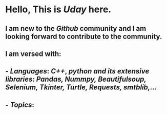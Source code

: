 # Hello, This is _Uday_ here.
## I am new to the _Github_ community and I am looking forward to contribute to the community.
## I am versed with:
## - _Languages_: _C++_, _python and its extensive libraries: Pandas, Nummpy, Beautifulsoup, Selenium, Tkinter, Turtle,  Requests, smtblib,..._
## - _Topics_: 

